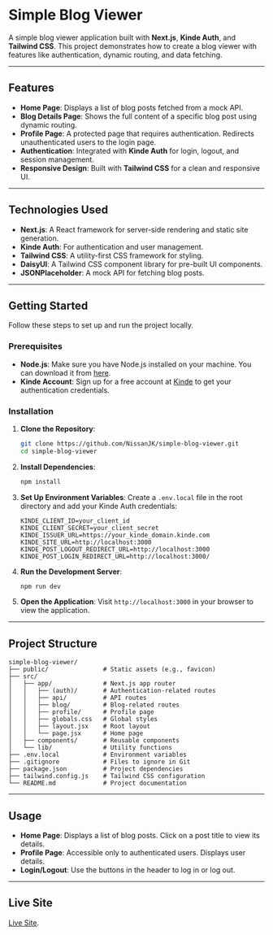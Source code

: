 # Simple Blog Viewer

A simple blog viewer application built with **Next.js**, **Kinde Auth**, and **Tailwind CSS**. This project demonstrates how to create a blog viewer with features like authentication, dynamic routing, and data fetching.

---

## Features

- **Home Page**: Displays a list of blog posts fetched from a mock API.
- **Blog Details Page**: Shows the full content of a specific blog post using dynamic routing.
- **Profile Page**: A protected page that requires authentication. Redirects unauthenticated users to the login page.
- **Authentication**: Integrated with **Kinde Auth** for login, logout, and session management.
- **Responsive Design**: Built with **Tailwind CSS** for a clean and responsive UI.

---

## Technologies Used

- **Next.js**: A React framework for server-side rendering and static site generation.
- **Kinde Auth**: For authentication and user management.
- **Tailwind CSS**: A utility-first CSS framework for styling.
- **DaisyUI**: A Tailwind CSS component library for pre-built UI components.
- **JSONPlaceholder**: A mock API for fetching blog posts.

---

## Getting Started

Follow these steps to set up and run the project locally.

### Prerequisites

- **Node.js**: Make sure you have Node.js installed on your machine. You can download it from [here](https://nodejs.org/).
- **Kinde Account**: Sign up for a free account at [Kinde](https://kinde.com/) to get your authentication credentials.

### Installation

1. **Clone the Repository**:
   ```bash
   git clone https://github.com/NissanJK/simple-blog-viewer.git
   cd simple-blog-viewer
   ```

2. **Install Dependencies**:
   ```bash
   npm install
   ```

3. **Set Up Environment Variables**:
   Create a `.env.local` file in the root directory and add your Kinde Auth credentials:
   ```plaintext
   KINDE_CLIENT_ID=your_client_id
   KINDE_CLIENT_SECRET=your_client_secret
   KINDE_ISSUER_URL=https://your_kinde_domain.kinde.com
   KINDE_SITE_URL=http://localhost:3000
   KINDE_POST_LOGOUT_REDIRECT_URL=http://localhost:3000
   KINDE_POST_LOGIN_REDIRECT_URL=http://localhost:3000/
   ```

4. **Run the Development Server**:
   ```bash
   npm run dev
   ```

5. **Open the Application**:
   Visit `http://localhost:3000` in your browser to view the application.

---

## Project Structure

```
simple-blog-viewer/
├── public/               # Static assets (e.g., favicon)
├── src/
│   ├── app/              # Next.js app router
│   │   ├── (auth)/       # Authentication-related routes
│   │   ├── api/          # API routes
│   │   ├── blog/         # Blog-related routes
│   │   ├── profile/      # Profile page
│   │   ├── globals.css   # Global styles
│   │   ├── layout.jsx    # Root layout
│   │   └── page.jsx      # Home page
│   ├── components/       # Reusable components
│   └── lib/              # Utility functions
├── .env.local            # Environment variables
├── .gitignore            # Files to ignore in Git
├── package.json          # Project dependencies
├── tailwind.config.js    # Tailwind CSS configuration
└── README.md             # Project documentation
```

---

## Usage

- **Home Page**: Displays a list of blog posts. Click on a post title to view its details.
- **Profile Page**: Accessible only to authenticated users. Displays user details.
- **Login/Logout**: Use the buttons in the header to log in or log out.

---

## Live Site
[Live Site](https://simple-blog-viewer-roan.vercel.app/).




